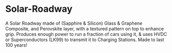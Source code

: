 # Solar-Roadway
A Solar Roadway made of (Sapphire &amp; Silicon) Glass &amp; Graphene Composite, and Perovskite layer, with a textured pattern on top to enhance grip. Produces enough power to run a fraction of cars using it, &amp; uses HVDC or Superconductors (LK99) to transmit it to Charging Stations. Made to last 100 years!
